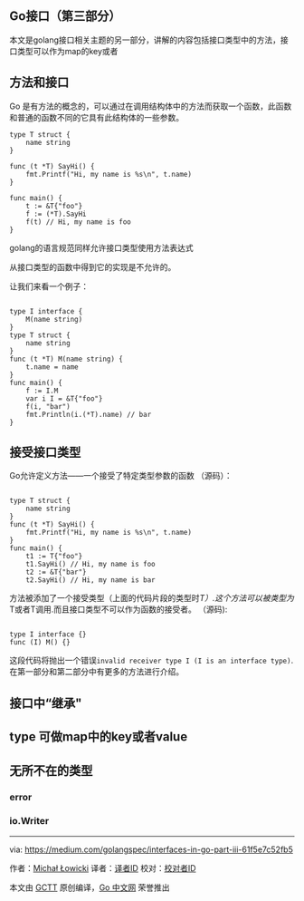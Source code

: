 ## Go接口（第三部分）  
本文是golang接口相关主题的另一部分，讲解的内容包括接口类型中的方法，接口类型可以作为map的key或者




## 方法和接口
Go 是有方法的概念的，可以通过在调用结构体中的方法而获取一个函数，此函数和普通的函数不同的它具有此结构体的一些参数。
>
``` golang
type T struct {
    name string
}

func (t *T) SayHi() {
    fmt.Printf("Hi, my name is %s\n", t.name)
}

func main() {
    t := &T{"foo"}
    f := (*T).SayHi
    f(t) // Hi, my name is foo
}
```
golang的语言规范同样允许接口类型使用方法表达式
>
 从接口类型的函数中得到它的实现是不允许的。

让我们来看一个例子：
>
``` golang

type I interface {
    M(name string)
}
type T struct {
    name string
}
func (t *T) M(name string) {
    t.name = name
}
func main() {
    f := I.M
    var i I = &T{"foo"}
    f(i, "bar")
    fmt.Println(i.(*T).name) // bar
}

```


## 接受接口类型
Go允许定义方法——一个接受了特定类型参数的函数
（源码）：
``` golang

type T struct {
    name string
}
func (t *T) SayHi() {
    fmt.Printf("Hi, my name is %s\n", t.name)
}
func main() {
    t1 := T{"foo"}
    t1.SayHi() // Hi, my name is foo
    t2 := &T{"bar"}
    t2.SayHi() // Hi, my name is bar

```
方法被添加了一个接受类型（上面的代码片段的类型时*T）.这个方法可以被类型为*T或者T调用.而且接口类型不可以作为函数的接受者。
（源码):
``` golang

type I interface {}
func (I) M() {}

``` 
这段代码将抛出一个错误`invalid receiver type I (I is an interface type)`.在第一部分和第二部分中有更多的方法进行介绍。
## 接口中“继承"

## type 可做map中的key或者value

## 无所不在的类型

### error

### io.Writer


---

via: https://medium.com/golangspec/interfaces-in-go-part-iii-61f5e7c52fb5

作者：[Michał Łowicki](https://medium.com/@mlowicki)
译者：[译者ID](https://github.com/xmge)
校对：[校对者ID](https://github.com/校对者ID)

本文由 [GCTT](https://github.com/studygolang/GCTT) 原创编译，[Go 中文网](https://studygolang.com/) 荣誉推出

